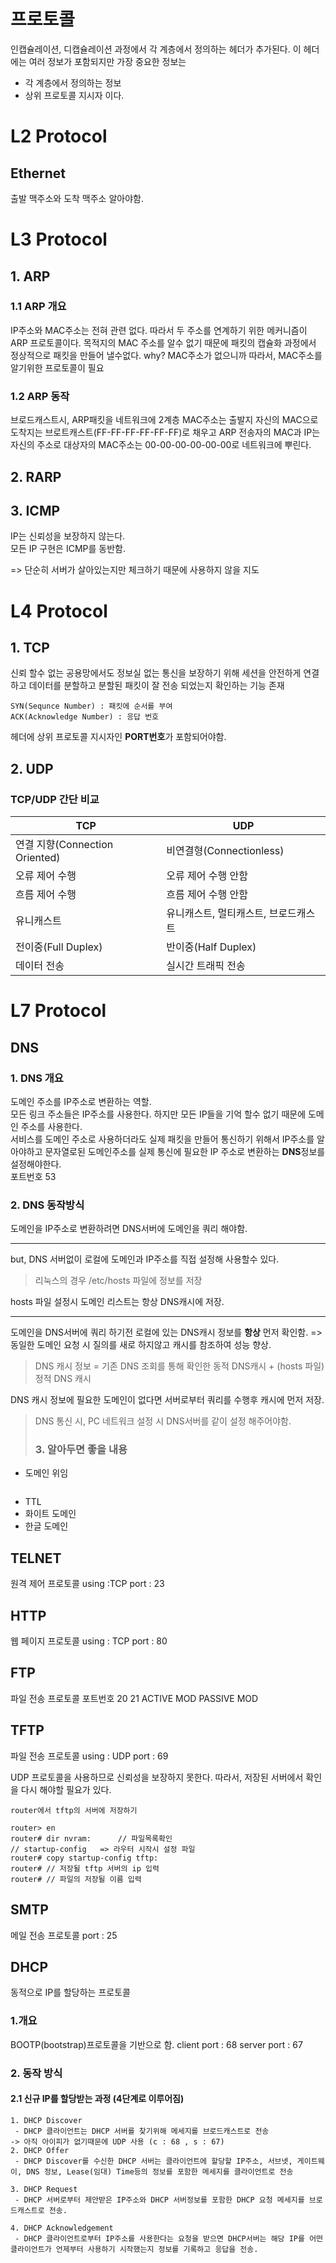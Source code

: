 # 프로토콜
인캡슐레이션, 디캡슐레이션 과정에서 각 계층에서 정의하는 헤더가 추가된다. 이 헤더에는 여러 정보가 포함되지만 가장 중요한 정보는
- 각 계층에서 정의하는 정보
- 상위 프로토콜 지시자
이다.
# L2 Protocol
## Ethernet
출발 맥주소와 도착 맥주소 알아야함.
# L3  Protocol
## 1. ARP
### 1.1 ARP 개요
IP주소와 MAC주소는 전혀 관련 없다. 따라서 두 주소를 연계하기 위한 메커니즘이 ARP 프로토콜이다.
목적지의 MAC 주소를 알수 없기 때문에 패킷의 캡슐화 과정에서 정상적으로 패킷을 만들어 낼수없다.
why? MAC주소가 없으니까
따라서, MAC주소를 알기위한 프로토콜이 필요

### 1.2 ARP 동작
브로드캐스트시, ARP패킷을 네트워크에 2계층 MAC주소는 출발지 자신의 MAC으로 도착지는 브로트캐스트(FF-FF-FF-FF-FF-FF)로 채우고 ARP 전송자의 MAC과 IP는 자신의 주소로 대상자의 MAC주소는 00-00-00-00-00-00로 네트워크에 뿌린다.

## 2. RARP
## 3. ICMP
IP는 신뢰성을 보장하지 않는다.  
모든 IP 구현은 ICMP를 동반함.

=> 단순히 서버가 살아있는지만 체크하기 때문에 사용하지 않을 지도
# L4 Protocol
## 1. TCP
신뢰 할수 없는 공용망에서도 정보실 없는 통신을 보장하기 위해 세션을 안전하게 연결하고 데이터를 분할하고 분할된 패킷이 잘 전송 되었는지 확인하는 기능 존재
```
SYN(Sequnce Number) : 패킷에 순서를 부여
ACK(Acknowledge Number) : 응답 번호
```
헤더에 상위 프로토콜 지시자인 **PORT번호**가 포함되어야함.
## 2. UDP

### TCP/UDP 간단 비교
| TCP                            | UDP                                  |
| ------------------------------ | ------------------------------------ |
| 연결 지향(Connection Oriented) | 비연결형(Connectionless)             |
| 오류 제어 수행                 | 오류 제어 수행 안함                  |
| 흐름 제어 수행                 | 흐름 제어 수행 안함                  |
| 유니캐스트                     | 유니캐스트, 멀티캐스트, 브로드캐스트 |
| 전이중(Full Duplex)            | 반이중(Half Duplex)                  |
| 데이터 전송                    | 실시간 트래픽 전송                   |

# L7 Protocol
## DNS
### 1. DNS 개요
도메인 주소를 IP주소로 변환하는 역할.<br>
모든 링크 주소들은 IP주소를 사용한다. 하지만 모든 IP들을 기억 할수 없기 때문에 도메인 주소를 사용한다.<br>
서비스를 도메인 주소로 사용하더라도 실제 패킷을 만들어 통신하기 위해서 IP주소를 알아야하고 문자열로된 도메인주소를 실제 통신에 필요한 IP 주소로 변환하는 **DNS**정보를 설정해야한다.<br>
포트번호 53


### 2. DNS 동작방식
도메인을 IP주소로 변환하려면 DNS서버에 도메인을 쿼리 해야함.

---
but, DNS 서버없이 로컬에 도메인과 IP주소를 직접 설정해 사용할수 있다.

> 리눅스의 경우 /etc/hosts 파일에 정보를 저장

hosts 파일 설정시 도메인 리스트는 항상 DNS캐시에 저장.

---
도메인을 DNS서버에 쿼리 하기전 로컬에 있는 DNS캐시 정보를 **항상**  먼저 확인함.
=> 동일한 도메인 요청 시 질의를 새로 하지않고 캐시를 참조하여 성능 향상.
> DNS 캐시 정보 = 기존 DNS 조회를 통해 확인한 동적 DNS캐시 + (hosts 파일) 정적 DNS 캐시

DNS 캐시 정보에 필요한 도메인이 없다면 서버로부터 쿼리를 수행후 캐시에 먼저 저장.

> DNS 통신 시, PC 네트워크 설정 시 DNS서버를 같이 설정 해주어야함.
>
> ### 3.  알아두면 좋을 내용
- 도메인 위임
```

```

- TTL
- 화이트 도메인
- 한글 도메인
## TELNET
원격 제어 프로토콜
using :TCP port : 23
## HTTP
웹 페이지 프로토콜
using : TCP port : 80
## FTP
파일 전송 프로토콜
포트번호 20 21
ACTIVE MOD
PASSIVE MOD


## TFTP
파일 전송 프로토콜
using : UDP port : 69

UDP 프로토콜을 사용하므로 신뢰성을 보장하지 못한다.
따라서, 저장된 서버에서 확인을 다시 해야할 필요가 있다.
```
router에서 tftp의 서버에 저장하기

router> en
router# dir nvram: 		// 파일목록확인
// startup-config   => 라우터 시작시 설정 파일
router# copy startup-config tftp:
router# // 저장될 tftp 서버의 ip 입력
router# // 파일의 저장될 이름 입력
```


## SMTP
메일 전송 프로토콜
port : 25


## DHCP
동적으로 IP를 할당하는 프로토콜

### 1.개요
BOOTP(bootstrap)프로토콜을 기반으로 함.
client port : 68
server port : 67

### 2. 동작 방식
#### 2.1 신규 IP를 할당받는 과정 (4단계로 이루어짐)
```
1. DHCP Discover
 - DHCP 클라이언트는 DHCP 서버를 찾기위해 메세지를 브로드캐스트로 전송
-> 아직 아이피가 없기때문에 UDP 사용 (c : 68 , s : 67)
2. DHCP Offer
 - DHCP Discover를 수신한 DHCP 서버는 클라이언트에 할당할 IP주소, 서브넷, 게이트웨이, DNS 정보, Lease(임대) Time등의 정보를 포함한 메세지를 클라이언트로 전송

3. DHCP Request
 - DHCP 서버로부터 제안받은 IP주소와 DHCP 서버정보를 포함한 DHCP 요청 메세지를 브로드캐스트로 전송.

4. DHCP Acknowledgement
 - DHCP 클라이언트로부터 IP주소를 사용한다는 요청을 받으면 DHCP서버는 해당 IP를 어떤 클라이언트가 언제부터 사용하기 시작했는지 정보를 기록하고 응답을 전송.
```
